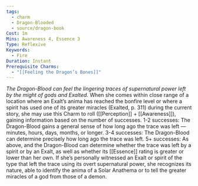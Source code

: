 ```yaml
---
tags:
  - charm
  - Dragon-Blooded
  - source/dragon-book
Cost: 1m
Mins: Awareness 4, Essence 3
Type: Reflexive
Keywords:
  - Fire
Duration: Instant
Prerequisite Charms:
  - "[[Feeling the Dragon’s Bones]]"
---
```

*The Dragon-Blood can feel the lingering traces of supernatural power left by the might of gods and Exalted.*
When she comes within close range of a location where an Exalt’s anima has reached the bonfire level or where a spirit has used one of its greater miracles (Exalted, p. 311) during the current story, she may use this Charm to roll ([[Perception]] + [[Awareness]]), gaining information based on the number of successes. 1-2 successes: The Dragon-Blood gains a general sense of how long ago the trace was left — minutes, hours, days, months, or longer. 3-4 successes: The Dragon-Blood can determine precisely how long ago the trace was left. 5+ successes: As above, and the Dragon-Blood can determine whether the trace was left by a spirit or by an Exalt, as well as whether its [[Essence]] rating is greater or lower than her own. If she’s personally witnessed an Exalt or spirit of the type that left the trace using its overt supernatural power, she recognizes its nature, able to identify the anima of a Solar Anathema or to tell the greater miracles of a god from those of a demon.